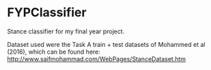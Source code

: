 # FYPClassifier
Stance classifier for my final year project.

Dataset used were the Task A train + test datasets of Mohammed et al (2016), which can be found here:
http://www.saifmohammad.com/WebPages/StanceDataset.htm
